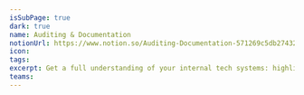 ```yaml
---
isSubPage: true
dark: true
name: Auditing & Documentation
notionUrl: https://www.notion.so/Auditing-Documentation-571269c5db2743209a150ffe82c03fc8
icon: 
tags: 
excerpt: Get a full understanding of your internal tech systems: highlight problems, security holes and areas that could be improved.
teams: 
---
```

